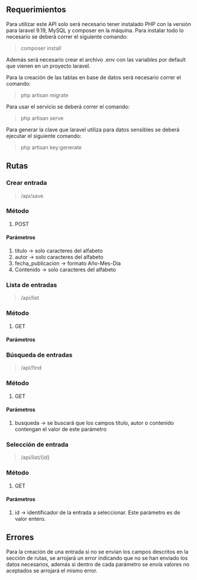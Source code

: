 ## Requerimientos
Para utilizar este API solo será necesario tener instalado PHP con la versión para laravel 9.19, MySQL y composer en la máquina.
Para instalar todo lo necesario se deberá correr el siguiente comando:
> composer install

Además será necesario crear el archivo .env con las variables por default que vienen en un proyecto laravel.

Para la creación de las tablas en base de datos será necesario correr el comando:
> php artisan migrate

Para usar el servicio se deberá correr el comando:
> php artisan serve

Para generar la clave que laravel utiliza para datos sensibles se deberá ejecutar el siguiente comando:
> php artisan key:generate

## Rutas

### Crear entrada
> /api/save

### Método
1. POST

#### Parámetros
1. titulo -> solo caracteres del alfabeto
2. autor -> solo caracteres del alfabeto
3. fecha_publicacion -> formato Año-Mes-Día
4. Contenido -> solo caracteres del alfabeto

### Lista de entradas
> /api/list

### Método
1. GET

#### Parámetros

### Búsqueda de entradas
> /api/find

### Método
1. GET

#### Parámetros
1. busqueda -> se buscará que los campos titulo, autor o contenido contengan el valor de este parámetro

### Selección de entrada
> /api/list/{id}

### Método
1. GET

#### Parámetros
1. id -> identificador de la entrada a seleccionar. Este parámetro es de valor entero.

## Errores
Para la creación de una entrada si no se envian los campos descritos en la sección de rutas, se arrojará un error indicando que no se han enviado
los datos necesarios, además si dentro de cada parámetro se envía valores no aceptados se arrojará el mismo error.
